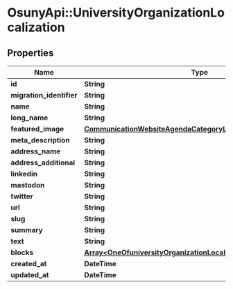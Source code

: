 # OsunyApi::UniversityOrganizationLocalization

## Properties
Name | Type | Description | Notes
------------ | ------------- | ------------- | -------------
**id** | **String** |  | [optional] 
**migration_identifier** | **String** |  | [optional] 
**name** | **String** |  | [optional] 
**long_name** | **String** |  | [optional] 
**featured_image** | [**CommunicationWebsiteAgendaCategoryLocalizationFeaturedImage**](CommunicationWebsiteAgendaCategoryLocalizationFeaturedImage.md) |  | [optional] 
**meta_description** | **String** |  | [optional] 
**address_name** | **String** |  | [optional] 
**address_additional** | **String** |  | [optional] 
**linkedin** | **String** |  | [optional] 
**mastodon** | **String** |  | [optional] 
**twitter** | **String** |  | [optional] 
**url** | **String** |  | [optional] 
**slug** | **String** |  | [optional] 
**summary** | **String** |  | [optional] 
**text** | **String** |  | [optional] 
**blocks** | [**Array&lt;OneOfuniversityOrganizationLocalizationBlocksItems&gt;**](.md) |  | [optional] 
**created_at** | **DateTime** |  | [optional] 
**updated_at** | **DateTime** |  | [optional] 

